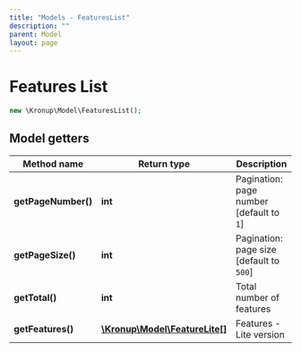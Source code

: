 ```yaml
---
title: "Models - FeaturesList"
description: ""
parent: Model
layout: page
---
```


# Features List

```php
new \Kronup\Model\FeaturesList();
```

## Model getters

Method name | Return type | Description
------------ | ------------- | -------------
**getPageNumber()** | **int** | Pagination: page number   [default to `1`]
**getPageSize()** | **int** | Pagination: page size   [default to `500`]
**getTotal()** | **int** | Total number of features
**getFeatures()** | [**\Kronup\Model\FeatureLite[]**](../FeatureLite) | Features - Lite version

